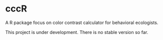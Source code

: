 cccR
====

A R package focus on color contrast calculator for behavioral ecologists.

This project is under development. There is no stable version so far.
